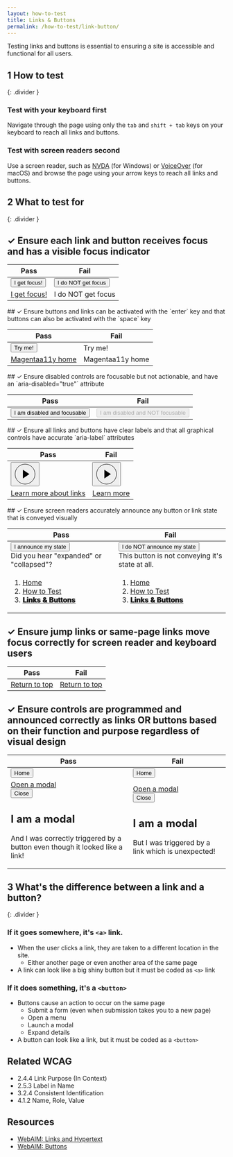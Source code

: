 ```yaml
---
layout: how-to-test
title: Links & Buttons
permalink: /how-to-test/link-button/
---
```


<span tabindex="-1" id="top-text">Testing links and buttons is essential to ensuring a site is accessible and functional for all users.</span>

## <step-number>1</step-number> How to test
{: .divider }
### Test with your keyboard first
Navigate through the page using only the `tab` and `shift + tab` keys on your keyboard to reach all links and buttons.

### Test with screen readers second
Use a screen reader, such as [NVDA](https://www.nvaccess.org/) (for Windows) or [VoiceOver](https://www.apple.com/accessibility/mac/vision/) (for macOS) and browse the page using your arrow keys to reach all links and buttons.

## <step-number>2</step-number> What to test for
{: .divider }
## ✓ Ensure each link and button receives focus and has a visible focus indicator
<table class="comparison">
  <thead>
    <th scope="col">
      Pass
    </th>
    <th scope="col">
      Fail
    </th>
  </thead>
  <tbody>
  <tr>
    <td>
      <button>I get focus!</button>
    </td>
    <td>
      <button tabindex="-1">I do NOT get focus</button>
    </td>
  </tr>  
    <tr>
    <td>
      <a href="#">I get focus!</a>
    </td>
    <td>
      <a>I do NOT get focus</a>
    </td>
  </tr> 
  </tbody>
</table>
## ✓ Ensure buttons and links can be activated with the `enter` key and that buttons can also be activated with the `space` key
<table class="comparison">
  <thead>
    <th scope="col">
      Pass
    </th>
    <th scope="col">
      Fail
    </th>
  </thead>
  <tbody>
  <tr>
    <td>
      <button onclick="alert('I work!')">Try me!</button>
    </td>
    <td>
      <div class="button" type="button" tabindex="0">Try me!</div>
    </td>
  </tr>  
      <tr>
    <td>
      <a href="https://www.magentaa11y.com/">Magentaa11y home</a>
    </td>
    <td>
      <a tabindex="0">Magentaa11y home</a>
    </td>
  </tr> 
  </tbody>
</table>
## ✓ Ensure disabled controls are focusable but not actionable, and have an `aria-disabled="true"` attribute
<table class="comparison">
  <thead>
    <th scope="col">
      Pass
    </th>
    <th scope="col">
      Fail
    </th>
  </thead>
  <tbody>
  <tr>
    <td>
      <button aria-disabled="true">I am disabled and focusable</button>
    </td>
    <td>
      <button disabled>I am disabled and NOT focusable</button>
    </td>
  </tr>  
  </tbody>
</table>
## ✓ Ensure all links and buttons have clear labels and that all graphical controls have accurate `aria-label` attributes 
<table class="comparison">
  <thead>
    <th scope="col">
      Pass
    </th>
    <th scope="col">
      Fail
    </th>
  </thead>
  <tbody>
      <tr>
    <td>
<button class="play-button" aria-label="play">
<svg aria-hidden="true" xmlns="http://www.w3.org/2000/svg" width="50" height="50" viewBox="0 0 50 50">
  <circle cx="25" cy="25" r="23" fill="none" stroke="#000"/>
  <polygon points="20,15 35,25 20,35" fill="#000"/>
</svg>
</button>
    </td>
    <td>
<button class="play-button">
<svg aria-hidden="true" xmlns="http://www.w3.org/2000/svg" width="50" height="50" viewBox="0 0 50 50">
  <circle cx="25" cy="25" r="23" fill="none" stroke="#000"/>
  <polygon points="20,15 35,25 20,35" fill="#000"/>
</svg>
</button>
    </td>
  </tr> 
  <tr>
    <td>
       <a href="https://www.magentaa11y.com/checklist-web/link/">
  Learn more about links
</a>
    </td>
    <td>
      <a href="https://www.magentaa11y.com/checklist-web/link/">
  Learn more
</a>
    </td>
  </tr>  
  </tbody>
</table>
## ✓ Ensure screen readers accurately announce any button or link state that is conveyed visually 
<table class="comparison">
  <thead>
    <th scope="col">
      Pass
    </th>
    <th scope="col">
      Fail
    </th>
  </thead>
  <tbody>
  <tr>
    <td>
<div class="expander-group">
  <button class="expander-toggle-pass" aria-expanded="false">
    I announce my state
  </button>
  <div class="expander-content">
    Did you hear "expanded" or "collapsed"?
  </div>
</div>
    </td>
    <td>
<div class="expander-group">
  <button class="expander-toggle-fail">
    I do NOT announce my state
  </button>
  <div class="expander-content">
    This button is not conveying it's state at all.
  </div>
</div>
    </td>
  </tr> 
    <tr>
    <td>
<nav class="breadcrumbs" aria-label="Breadcrumb pass example">
  <ol>
    <li>
      <a href="/">
        Home
      </a>
    </li>
    <li>
      <a href="/how-to-test/">
        How to Test
      </a>
    </li>
    <li>
      <a style="font-weight:bolder; text-shadow: 1px 0;" href="/how-to-test/link-button/" 
         aria-current="page">
        Links & Buttons
      </a>
    </li>
  </ol>
</nav>
    </td>
    <td>
<nav class="breadcrumbs" aria-label="Breadcrumb fail example">
  <ol>
    <li>
      <a href="/">
        Home
      </a>
    </li>
    <li>
      <a href="/how-to-test/">
        How to Test
      </a>
    </li>
    <li>
      <a style="font-weight:bolder; text-shadow: 1px 0" href="/how-to-test/link-button/">
        Links & Buttons
      </a>
    </li>
  </ol>
</nav>
    </td>
  </tr> 
  </tbody>
</table>

## ✓ Ensure jump links or same-page links move focus correctly for screen reader and keyboard users
<table class="comparison">
  <thead>
    <th scope="col">
      Pass
    </th>
    <th scope="col">
      Fail
    </th>
  </thead>
  <tbody>
  <tr>
    <td>
    <a id="return-to-top-link" href="#top-text">Return to top</a>
    </td>
    <td>
    <a href="#" onclick="window.scrollTo({ top: 0, behavior: 'smooth' }); return false;">Return to top</a>
    </td>
  </tr> 
  </tbody>
</table>

## ✓ Ensure controls are programmed and announced correctly as links OR buttons based on their function and purpose regardless of visual design
<table class="comparison">
  <thead>
    <th scope="col">
      Pass
    </th>
    <th scope="col">
      Fail
    </th>
  </thead>
  <tbody>
  <tr>
    <td>
    <button onclick = "location.href='https://www.magentaa11y.com/'" role="link">Home</button>
    </td>
    <td>
    <button onclick = "location.href='https://www.magentaa11y.com/'">Home</button>
    </td>
  </tr> 
  <tr>
    <td>
    <a href="#" role="button" id="modalFromLinkPass">Open a modal</a>
  <div class="modal" id="passModal" role="dialog" aria-modal="true" aria-labelledby="passModalTitle" tabindex="-1">
    <div class="modal-content">
      <button class="close-modal" id="closePassModal">Close</button>
      <h2 id="passModalTitle">I am a modal</h2>
      <p id="passModalDescription">And I was correctly triggered by a button even though it looked like a link!</p>
    </div>
  </div>
    </td>
    <td>
    <a href="#" id="modalFromLinkFail">Open a modal</a>
      <div class="modal" id="failModal" role="dialog" aria-modal="true" aria-labelledby="failModalTitle" tabindex="-1">
    <div class="modal-content">
      <button class="close-modal" id="closeFailModal">Close</button>
      <h2 id="failModalTitle">I am a modal</h2>
      <p id="failModalDescription">But I was triggered by a link which is unexpected!</p>
    </div>
  </div>
    </td>
  </tr> 
  </tbody>
</table>


## <step-number>3</step-number> What's the difference between a link and a button?
{: .divider }
### If it goes somewhere, it's `<a>` link.

- When the user clicks a link, they are taken to a different location in the site.
  - Either another page or even another area of the same page
- A link can look like a big shiny button but it must be coded as `<a>` link

### If it does something, it's a `<button>`

- Buttons cause an action to occur on the same page
  - Submit a form (even when submission takes you to a new page)
  - Open a menu
  - Launch a modal
  - Expand details
- A button can look like a link, but it must be coded as a `<button>`

## Related WCAG
- 2.4.4 Link Purpose (In Context)
- 2.5.3 Label in Name
- 3.2.4 Consistent Identification
- 4.1.2 Name, Role, Value

## Resources
- [WebAIM: Links and Hypertext](https://webaim.org/techniques/hypertext/)
- [WebAIM: Buttons](https://webaim.org/techniques/buttons/)

